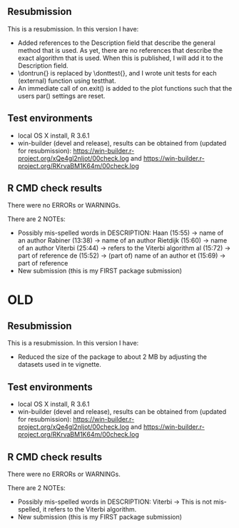 ## Resubmission
This is a resubmission. In this version I have:

* Added references to the Description field that describe the general method that is used. As yet, there are no references that describe the exact algorithm that is used. When this is published, I will add it to the Description field. 
* \dontrun{} is replaced by \donttest{}, and I wrote unit tests for each (external) function using testthat. 
* An immediate call of on.exit() is added to the plot functions such that the users par() settings are reset.

## Test environments
* local OS X install, R 3.6.1
* win-builder (devel and release), results can be obtained from (updated for resubmission): https://win-builder.r-project.org/xQe4gl2nljot/00check.log and https://win-builder.r-project.org/RKrvaBM1K64m/00check.log

## R CMD check results
There were no ERRORs or WARNINGs. 

There are 2 NOTEs:

* Possibly mis-spelled words in DESCRIPTION: 
    Haan (15:55) -> name of an author
    Rabiner (13:38) -> name of an author
    Rietdijk (15:60) -> name of an author
    Viterbi (25:44) -> refers to the Viterbi algorithm 
    al (15:72) -> part of reference
    de (15:52) -> (part of) name of an author
    et (15:69) -> part of reference
* New submission (this is my FIRST package submission)



# OLD

## Resubmission
This is a resubmission. In this version I have:

* Reduced the size of the package to about 2 MB by adjusting the datasets used in te vignette.

## Test environments
* local OS X install, R 3.6.1
* win-builder (devel and release), results can be obtained from (updated for resubmission): https://win-builder.r-project.org/xQe4gl2nljot/00check.log and https://win-builder.r-project.org/RKrvaBM1K64m/00check.log
 

## R CMD check results
There were no ERRORs or WARNINGs. 

There are 2 NOTEs:

* Possibly mis-spelled words in DESCRIPTION: Viterbi -> This is not mis-spelled, it refers to the Viterbi algorithm. 
* New submission (this is my FIRST package submission)
